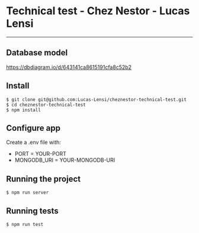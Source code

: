 # Technical test - Chez Nestor - Lucas Lensi

---

## Database model

https://dbdiagram.io/d/643141ca8615191cfa8c52b2

## Install

    $ git clone git@github.com:Lucas-Lensi/cheznestor-technical-test.git
    $ cd cheznestor-technical-test
    $ npm install

## Configure app

Create a .env file with:

- PORT = YOUR-PORT
- MONGODB_URI = YOUR-MONGODB-URI

## Running the project

    $ npm run server

## Running tests

    $ npm run test